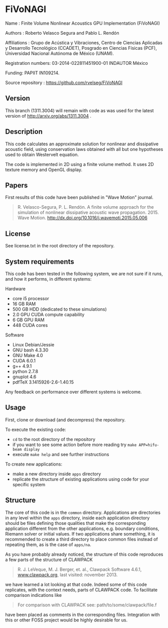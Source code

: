 # FiVoNAGI

Name : Finite Volume Nonlinear Acoustics GPU Implementation (FiVoNAGI)

Authors : Roberto Velasco Segura and Pablo L. Rendón

Affiliations : Grupo de Acústica y Vibraciones, Centro de Ciencias
Aplicadas y Desarrollo Tecnológico (CCADET), Posgrado en Ciencias
Físicas (PCF), Universidad Nacional Autónoma de México (UNAM).

Registration numbers: 03-2014-022811451900-01 INDAUTOR México

Funding: PAPIIT IN109214.

Source repository : https://github.com/rvelseg/FiVoNAGI

## Version

This branch (1311.3004) will remain with code as was used for the
latest version of http://arxiv.org/abs/1311.3004 .

## Description

This code calculates an approximate solution for nonlinear and
dissipative acoustic field, using conservation laws obtained with all
but one hypotheses used to obtain Westervelt equation.

The code is implemented in 2D using a finite volume method. It
uses 2D texture memory and OpenGL display.

## Papers

First results of this code have been published in "Wave Motion"
journal.

> R. Velasco-Segura, P. L. Rendón. A finite volume approach for the
> simulation of nonlinear dissipative acoustic wave
> propagation. 2015. Wave Motion.
> http://dx.doi.org/10.1016/j.wavemoti.2015.05.006

## License

See license.txt in the root directory of the repository.

## System requirements

This code has been tested in the following system, we are not sure if
it runs, and how it performs, in different systems:

Hardware

* core i5 processor
* 16 GB RAM
* 500 GB HDD (dedicated to these simulations)
* 2.0 GPU CUDA compute capability
* 6 GB GPU RAM
* 448 CUDA cores

Software

* Linux Debian/Jessie
* GNU bash 4.3.30
* GNU Make 4.0
* CUDA 6.0.1
* g++ 4.9.1
* python 2.7.8
* gnuplot 4.6
* pdfTeX 3.1415926-2.6-1.40.15

Any feedback on performance over different systems is welcome.

## Usage

First, clone or download (and decompress) the repository.

To execute the existing code:

* `cd` to the root directory of the repository
* if you want to see some action before more reading try `make APP=hifu-beam display`
* execute `make help` and see further instructions

To create new applications:

* make a new directory inside `apps` directory
* replicate the structure of existing applications using code for your
specific system

## Structure

The core of this code is in the `common` directory. Applications are
directories in any level within the `apps` directory, inside each application
directory should be files defining those qualities that make the
corresponding application different from the other applications,
e.g. boundary conditions, Riemann solver or initial values. If two
applications share something, it is recommended to create a third
directory to place common files instead of repeating them, as is the
case of `apps/na`.

As you have probably already noticed, the structure of this code
reproduces a few parts of the structure of CLAWPACK

> R. J. LeVeque, M. J. Berger, et. al., Clawpack Software 4.6.1,
> www.clawpack.org, last visited: november 2013.

we have learned a lot looking at that code. Indeed some of this code
replicates, with the context needs, parts of CLAWPACK code. To
facilitate comparison indications like

> For comparison with CLAWPACK see: path/to/some/clawpack/file.f

have been placed as comments in the corresponding files. Integration
with this or other FOSS project would be highly desirable for us.
